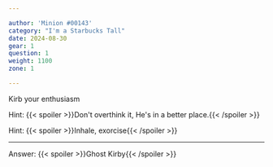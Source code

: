 ```yaml
---

author: 'Minion #00143'
category: "I'm a Starbucks Tall"
date: 2024-08-30
gear: 1
question: 1
weight: 1100
zone: 1

---
```


Kirb your enthusiasm

Hint: {{< spoiler >}}Don't overthink it, He's in a better place.{{< /spoiler >}}

Hint: {{< spoiler >}}Inhale, exorcise{{< /spoiler >}}

---

Answer: {{< spoiler >}}Ghost Kirby{{< /spoiler >}}

